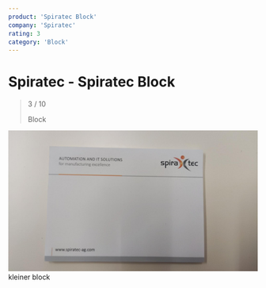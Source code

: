 ```yaml
---
product: 'Spiratec Block'
company: 'Spiratec'
rating: 3
category: 'Block'
---
```


# Spiratec - Spiratec Block
>
> 3 / 10
>
> Block

![Spiratec Block](./assets/spiratec-spiratec-block-0df70480-ddd6-4832-9116-76f2cd1c96a3.jpg)
kleiner block
